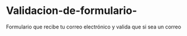 # Validacion-de-formulario-
Formulario que recibe tu correo electrónico y valida que si sea un correo 
